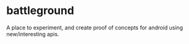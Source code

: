 # battleground
A place to experiment, and create proof of concepts for android using new/interesting apis.
